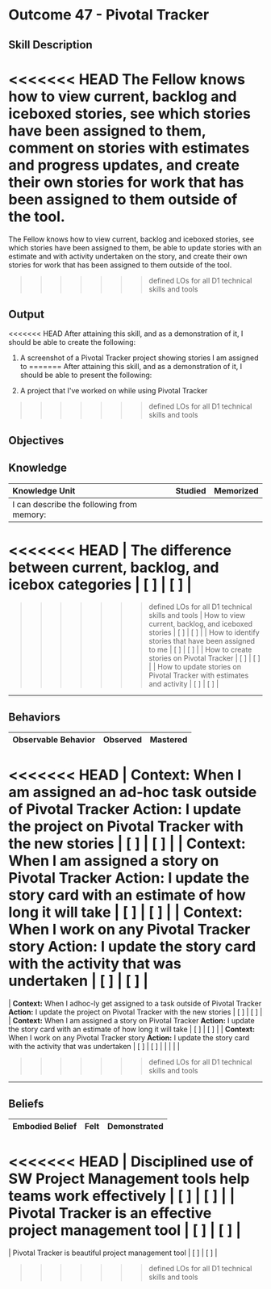 # Outcome 47 - Pivotal Tracker

**Skill Description**
----------
<<<<<<< HEAD
The Fellow knows how to view current, backlog and iceboxed stories, see which stories have been assigned to them, comment on stories with estimates and progress updates, and create their own stories for work that has been assigned to them outside of the tool.
=======
The Fellow knows how to view current, backlog and iceboxed stories, see which stories have been assigned to them, be able to update stories with an estimate and with activity undertaken on the story, and create their own stories for work that has been assigned to them outside of the tool.
>>>>>>> defined LOs for all D1 technical skills and tools


**Output**
----------
<<<<<<< HEAD
After attaining this skill, and as a demonstration of it, I should be able to create the following:

1. A screenshot of a Pivotal Tracker project showing stories I am assigned to
=======
After attaining this skill, and as a demonstration of it, I should be able to present the following:

1. A project that I've worked on while using Pivotal Tracker
>>>>>>> defined LOs for all D1 technical skills and tools


**Objectives**
----------
## **Knowledge**


| Knowledge Unit   |      Studied      | Memorized |
|:-------------|:------------------:|:--------:|
| I can describe the following from memory: | | |
<<<<<<< HEAD
| The difference between current, backlog, and icebox categories | [ ] | [ ]  |
=======
>>>>>>> defined LOs for all D1 technical skills and tools
| How to view current, backlog, and iceboxed stories | [ ] | [ ]  |
| How to identify stories that have been assigned to me | [ ] | [ ]  |
| How to create stories on Pivotal Tracker | [ ] | [ ]  |
| How to update stories on Pivotal Tracker with estimates and activity | [ ] | [ ]  |



----------


## **Behaviors**

| Observable Behavior   |      Observed      | Mastered |
|:-------------|:------------------:|:--------:|
<<<<<<< HEAD
| **Context:** When I am assigned an ad-hoc task outside of Pivotal Tracker **Action:** I update the project on Pivotal Tracker with the new stories | [ ] | [ ] |
| **Context:** When I am assigned a story on Pivotal Tracker **Action:** I update the story card with an estimate of how long it will take | [ ] | [ ] |
| **Context:** When I work on any Pivotal Tracker story **Action:** I update the story card with the activity that was undertaken | [ ] | [ ] |
=======
| **Context:** When I adhoc-ly get assigned to a task outside of Pivotal Tracker **Action:** I update the project on Pivotal Tracker with the new stories | [ ] | [ ] |
| **Context:** When I am assigned a story on Pivotal Tracker **Action:** I update the story card with an estimate of how long it will take | [ ] | [ ] |
| **Context:** When I work on any Pivotal Tracker story **Action:** I update the story card with the activity that was undertaken | [ ] | [ ] |
| | | |

>>>>>>> defined LOs for all D1 technical skills and tools


----------


## **Beliefs**


| Embodied Belief   |      Felt      | Demonstrated |
|:-------------|:------------------:|:--------:|
<<<<<<< HEAD
| Disciplined use of SW Project Management tools help teams work effectively | [ ] | [ ] |
| Pivotal Tracker is an effective project management tool | [ ] | [ ] |
=======
| Pivotal Tracker is beautiful project management tool | [ ] | [ ] |
>>>>>>> defined LOs for all D1 technical skills and tools

